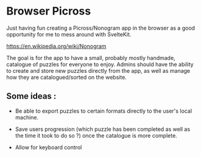 # Browser Picross

Just having fun creating a Picross/Nonogram app in the browser as a good opportunity for me to mess around with SvelteKit.

https://en.wikipedia.org/wiki/Nonogram

The goal is for the app to have a small, probably mostly handmade, catalogue of puzzles for everyone to enjoy.
Admins should have the ability to create and store new puzzles directly from the app, as well as manage how they are catalogued/sorted on the website.

## Some ideas :

- Be able to export puzzles to certain formats directly to the user's local machine.

- Save users progression (which puzzle has been completed as well as the time it took to do so ?) once the catalogue is more complete.

- Allow for keyboard control
